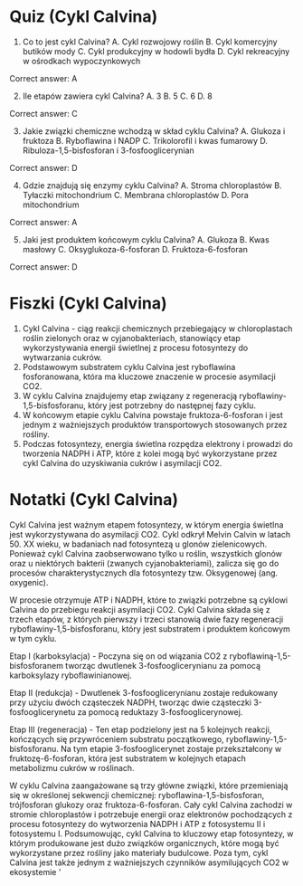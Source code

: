  # Quiz (Cykl Calvina)

1. Co to jest cykl Calvina?
A. Cykl rozwojowy roślin
B. Cykl komercyjny butików mody
C. Cykl produkcyjny w hodowli bydła
D. Cykl rekreacyjny w ośrodkach wypoczynkowych

Correct answer: A

2. Ile etapów zawiera cykl Calvina?
A. 3
B. 5
C. 6
D. 8

Correct answer: C

3. Jakie związki chemiczne wchodzą w skład cyklu Calvina?
A. Glukoza i fruktoza
B. Ryboflawina i NADP
C. Trikolorofil i kwas fumarowy
D. Ribuloza-1,5-bisfosforan i 3-fosfooglicerynian

Correct answer: D

4. Gdzie znajdują się enzymy cyklu Calvina?
A. Stroma chloroplastów
B. Tyłaczki mitochondrium
C. Membrana chloroplastów
D. Pora mitochondrium

Correct answer: A

5. Jaki jest produktem końcowym cyklu Calvina?
A. Glukoza
B. Kwas masłowy
C. Oksyglukoza-6-fosforan
D. Fruktoza-6-fosforan

Correct answer: D

# Fiszki (Cykl Calvina)

1. Cykl Calvina - ciąg reakcji chemicznych przebiegający w chloroplastach roślin zielonych oraz w cyjanobakteriach, stanowiący etap wykorzystywania energii świetlnej z procesu fotosyntezy do wytwarzania cukrów.
2. Podstawowym substratem cyklu Calvina jest ryboflawina fosforanowana, która ma kluczowe znaczenie w procesie asymilacji CO2.
3. W cyklu Calvina znajdujemy etap związany z regeneracją ryboflawiny-1,5-bisfosforanu, który jest potrzebny do następnej fazy cyklu.
4. W końcowym etapie cyklu Calvina powstaje fruktoza-6-fosforan i jest jednym z ważniejszych produktów transportowych stosowanych przez rośliny.
5. Podczas fotosyntezy, energia świetlna rozpędza elektrony i prowadzi do tworzenia NADPH i ATP, które z kolei mogą być wykorzystane przez cykl Calvina do uzyskiwania cukrów i asymilacji CO2.

# Notatki (Cykl Calvina)

Cykl Calvina jest ważnym etapem fotosyntezy, w którym energia świetlna jest wykorzystywana do asymilacji CO2. Cykl odkrył Melvin Calvin w latach 50. XX wieku, w badaniach nad fotosyntezą u glonów zielenicowych. Ponieważ cykl Calvina zaobserwowano tylko u roślin, wszystkich glonów oraz u niektórych bakterii (zwanych cyjanobakteriami), zalicza się go do procesów charakterystycznych dla fotosyntezy tzw. Oksygenowej (ang. oxygenic).

W procesie otrzymuje ATP i NADPH, które to związki potrzebne są cyklowi Calvina do przebiegu reakcji asymilacji CO2. Cykl Calvina składa się z trzech etapów, z których pierwszy i trzeci stanowią dwie fazy regeneracji ryboflawiny-1,5-bisfosforanu, który jest substratem i produktem końcowym w tym cyklu.

Etap I (karboksylacja) - Poczyna się on od wiązania CO2 z ryboflawiną-1,5-bisfosforanem tworząc dwutlenek 3-fosfooglicerynianu za pomocą karboksylazy ryboflawinianowej.

Etap II (redukcja) - Dwutlenek 3-fosfooglicerynianu zostaje redukowany przy użyciu dwóch cząsteczek NADPH, tworząc dwie cząsteczki 3-fosfooglicerynetu za pomocą reduktazy 3-fosfooglicerynowej.

Etap III (regeneracja) - Ten etap podzielony jest na 5 kolejnych reakcji, kończących się przywróceniem substratu początkowego, ryboflawiny-1,5-bisfosforanu. Na tym etapie 3-fosfooglicerynet zostaje przekształcony w fruktozę-6-fosforan, która jest substratem w kolejnych etapach metabolizmu cukrów w roślinach.

W cyklu Calvina zaangażowane są trzy główne związki, które przemieniają się w określonej sekwencji chemicznej: ryboflawina-1,5-bisfosforan, trójfosforan glukozy oraz fruktoza-6-fosforan. Cały cykl Calvina zachodzi w stromie chloroplastów i potrzebuje energii oraz elektronów pochodzących z procesu fotosyntezy do wytworzenia NADPH i ATP z fotosystemu II i fotosystemu I. Podsumowując, cykl Calvina to kluczowy etap fotosyntezy, w którym produkowane jest dużo związków organicznych, które mogą
być wykorzystane przez rośliny jako materiały budulcowe. Poza tym, cykl Calvina jest także jednym z ważniejszych czynników asymilujących CO2 w ekosystemie '